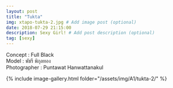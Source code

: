 ```yaml
---
layout: post
title: "Tukta"
img: xtapo-tukta-2.jpg # Add image post (optional)
date: 2018-07-29 21:15:00
description: Sexy Girl! # Add post description (optional)
tag: [sexy]
---
```

Concept : Full Black  
Model : พัชรี พิกุลทอง  
Photographer : Puntawat Hanwattanakul             

{% include image-gallery.html folder="/assets/img/A1/tukta-2/" %}
